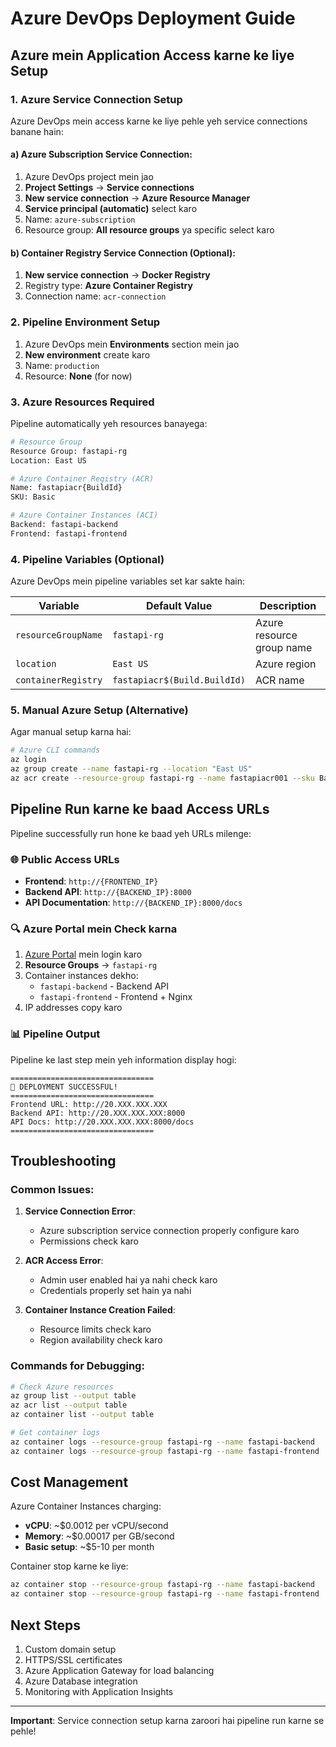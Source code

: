 # Azure DevOps Deployment Guide

## Azure mein Application Access karne ke liye Setup

### 1. **Azure Service Connection Setup**

Azure DevOps mein access karne ke liye pehle yeh service connections banane hain:

#### a) Azure Subscription Service Connection:
1. Azure DevOps project mein jao
2. **Project Settings** → **Service connections**
3. **New service connection** → **Azure Resource Manager**
4. **Service principal (automatic)** select karo
5. Name: `azure-subscription`
6. Resource group: **All resource groups** ya specific select karo

#### b) Container Registry Service Connection (Optional):
1. **New service connection** → **Docker Registry**
2. Registry type: **Azure Container Registry**
3. Connection name: `acr-connection`

### 2. **Pipeline Environment Setup**

1. Azure DevOps mein **Environments** section mein jao
2. **New environment** create karo
3. Name: `production`
4. Resource: **None** (for now)

### 3. **Azure Resources Required**

Pipeline automatically yeh resources banayega:

```bash
# Resource Group
Resource Group: fastapi-rg
Location: East US

# Azure Container Registry (ACR)
Name: fastapiacr{BuildId}
SKU: Basic

# Azure Container Instances (ACI)
Backend: fastapi-backend
Frontend: fastapi-frontend
```

### 4. **Pipeline Variables (Optional)**

Azure DevOps mein pipeline variables set kar sakte hain:

| Variable | Default Value | Description |
|----------|---------------|-------------|
| `resourceGroupName` | `fastapi-rg` | Azure resource group name |
| `location` | `East US` | Azure region |
| `containerRegistry` | `fastapiacr$(Build.BuildId)` | ACR name |

### 5. **Manual Azure Setup (Alternative)**

Agar manual setup karna hai:

```bash
# Azure CLI commands
az login
az group create --name fastapi-rg --location "East US"
az acr create --resource-group fastapi-rg --name fastapiacr001 --sku Basic --admin-enabled true
```

## Pipeline Run karne ke baad Access URLs

Pipeline successfully run hone ke baad yeh URLs milenge:

### 🌐 **Public Access URLs**
- **Frontend**: `http://{FRONTEND_IP}`
- **Backend API**: `http://{BACKEND_IP}:8000`
- **API Documentation**: `http://{BACKEND_IP}:8000/docs`

### 🔍 **Azure Portal mein Check karna**

1. [Azure Portal](https://portal.azure.com) mein login karo
2. **Resource Groups** → `fastapi-rg`
3. Container instances dekho:
   - `fastapi-backend` - Backend API
   - `fastapi-frontend` - Frontend + Nginx
4. IP addresses copy karo

### 📊 **Pipeline Output**

Pipeline ke last step mein yeh information display hogi:

```
================================
🚀 DEPLOYMENT SUCCESSFUL!
================================
Frontend URL: http://20.XXX.XXX.XXX
Backend API: http://20.XXX.XXX.XXX:8000
API Docs: http://20.XXX.XXX.XXX:8000/docs
================================
```

## Troubleshooting

### Common Issues:

1. **Service Connection Error**:
   - Azure subscription service connection properly configure karo
   - Permissions check karo

2. **ACR Access Error**:
   - Admin user enabled hai ya nahi check karo
   - Credentials properly set hain ya nahi

3. **Container Instance Creation Failed**:
   - Resource limits check karo
   - Region availability check karo

### Commands for Debugging:

```bash
# Check Azure resources
az group list --output table
az acr list --output table
az container list --output table

# Get container logs
az container logs --resource-group fastapi-rg --name fastapi-backend
az container logs --resource-group fastapi-rg --name fastapi-frontend
```

## Cost Management

Azure Container Instances charging:
- **vCPU**: ~$0.0012 per vCPU/second
- **Memory**: ~$0.00017 per GB/second
- **Basic setup**: ~$5-10 per month

Container stop karne ke liye:
```bash
az container stop --resource-group fastapi-rg --name fastapi-backend
az container stop --resource-group fastapi-rg --name fastapi-frontend
```

## Next Steps

1. Custom domain setup
2. HTTPS/SSL certificates
3. Azure Application Gateway for load balancing
4. Azure Database integration
5. Monitoring with Application Insights

---

**Important**: Service connection setup karna zaroori hai pipeline run karne se pehle!
